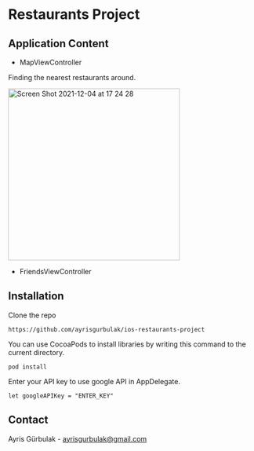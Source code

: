 # Restaurants Project

## Application Content

- MapViewController

Finding the nearest restaurants around.

<img width="350" alt="Screen Shot 2021-12-04 at 17 24 28" src="https://user-images.githubusercontent.com/67962952/144713113-db474278-35ba-4731-9abf-c9559925ddca.png">

- FriendsViewController

## Installation

Clone the repo

```
https://github.com/ayrisgurbulak/ios-restaurants-project
```

You can use CocoaPods to install libraries by writing this command to the current directory.

```
pod install
```
Enter your API key to use google API in AppDelegate.

```
let googleAPIKey = "ENTER_KEY"
```

## Contact
Ayris Gürbulak - ayrisgurbulak@gmail.com
